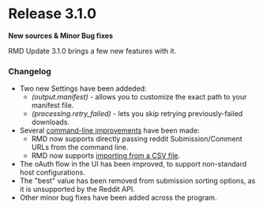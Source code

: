 # Release 3.1.0

__New sources & Minor Bug fixes__

RMD Update 3.1.0 brings a few new features with it. 

### Changelog

+ Two new Settings have been addeded:
  + *(output.manifest)* - allows you to customize the exact path to your manifest file.
  + *(processing.retry_failed)* - lets you skip retrying previously-failed downloads.
+ Several [command-line improvements](../Advanced_Usage/Settings.md) have been made:
  + RMD now supports directly passing reddit Submission/Comment URLs from the command line. 
  + RMD now supports [importing from a CSV file](../Advanced_Usage/Settings.md#importing-from-reddit-csv-export).
+ The oAuth flow in the UI has been improved, to support non-standard host configurations.
+ The "best" value has been removed from submission sorting options, as it is unsupported by the Reddit API.
+ Other minor bug fixes have been added across the program.

